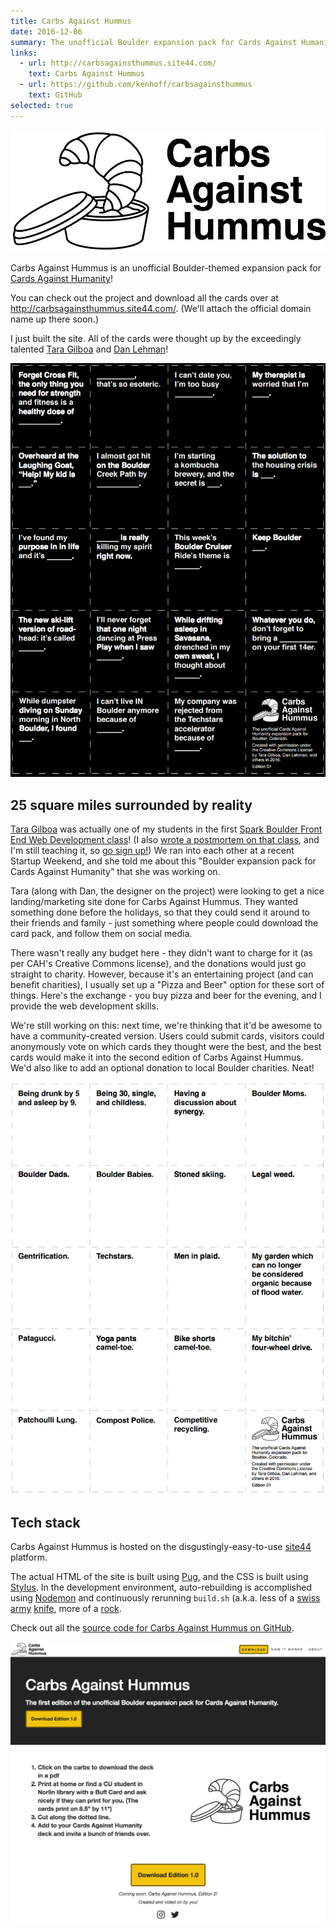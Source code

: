 ```yaml
---
title: Carbs Against Hummus
date: 2016-12-06
summary: The unofficial Boulder expansion pack for Cards Against Humanity.
links:
  - url: http://carbsagainsthummus.site44.com/
    text: Carbs Against Hummus
  - url: https://github.com/kenhoff/carbsagainsthummus
    text: GitHub
selected: true
---
```


[![The Carbs Against Hummus Logo](CAH_logo_big.jpg)](http://carbsagainsthummus.site44.com/)

Carbs Against Hummus is an unofficial Boulder-themed expansion pack for [Cards Against Humanity](https://www.cardsagainsthumanity.com/)!

You can check out the project and download all the cards over at <http://carbsagainsthummus.site44.com/>. (We'll attach the official domain name up there soon.)

I just built the site. All of the cards were thought up by the exceedingly talented [Tara Gilboa](https://twitter.com/tigilboa) and [Dan Lehman](http://danlehman.com/)!

[![Screenshot of the Carbs Against Hummus black cards](carbsagainsthummus-black-cards.png)](http://carbsagainsthummus.site44.com/)

## 25 square miles surrounded by reality

[Tara Gilboa](https://twitter.com/tigilboa) was actually one of my students in the first [Spark Boulder Front End Web Development class](http://www.sparkboulder.com/sparkclasses)! (I also [wrote a postmortem on that class](/posts/2016/06/26/spark-class-spring-2016-postmortem), and I'm still teaching it, so [go sign up!](http://www.sparkboulder.com/sparkclasses)) We ran into each other at a recent Startup Weekend, and she told me about this "Boulder expansion pack for Cards Against Humanity" that she was working on.

Tara (along with Dan, the designer on the project) were looking to get a nice landing/marketing site done for Carbs Against Hummus. They wanted something done before the holidays, so that they could send it around to their friends and family - just something where people could download the card pack, and follow them on social media.

There wasn't really any budget here - they didn't want to charge for it (as per CAH's Creative Commons license), and the donations would just go straight to charity. However, because it's an entertaining project (and can benefit charities), I usually set up a "Pizza and Beer" option for these sort of things. Here's the exchange - you buy pizza and beer for the evening, and I provide the web development skills.

We're still working on this: next time, we're thinking that it'd be awesome to have a community-created version. Users could submit cards, visitors could anonymously vote on which cards they thought were the best, and the best cards would make it into the second edition of Carbs Against Hummus. We'd also like to add an optional donation to local Boulder charities. Neat!

[![Screenshot of the Carbs Against Hummus white cards](carbsagainsthummus-white-cards.png)](http://carbsagainsthummus.site44.com/)

## Tech stack

Carbs Against Hummus is hosted on the disgustingly-easy-to-use [site44](http://www.site44.com/) platform.

The actual HTML of the site is built using [Pug](https://pugjs.org/), and the CSS is built using [Stylus](http://stylus-lang.com/). In the development environment, auto-rebuilding is accomplished using [Nodemon](https://nodemon.io/) and continuously rerunning `build.sh` (a.k.a. less of a [swiss](https://webpack.github.io/) [army](http://gulpjs.com/) [knife](http://gruntjs.com/), more of a [rock](<https://en.wikipedia.org/wiki/Make_(software) tied to a [stick](https://www.keithcirkel.co.uk/how-to-use-npm-as-a-build-tool/)>).

Check out all the [source code for Carbs Against Hummus on GitHub](https://github.com/kenhoff/carbsagainsthummus).

[![Screenshot of the main page of Carbs Against Hummus](carbsagainsthummus-main.png)](http://carbsagainsthummus.site44.com/)

